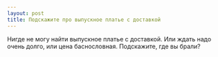 ```yaml
---
layout: post 
title: Подскажите про выпускное платье с доставкой 
--- 
```

Нигде не могу найти выпускное платье с доставкой. Или ждать надо очень долго, или цена баснословная. Подскажите, где вы брали?